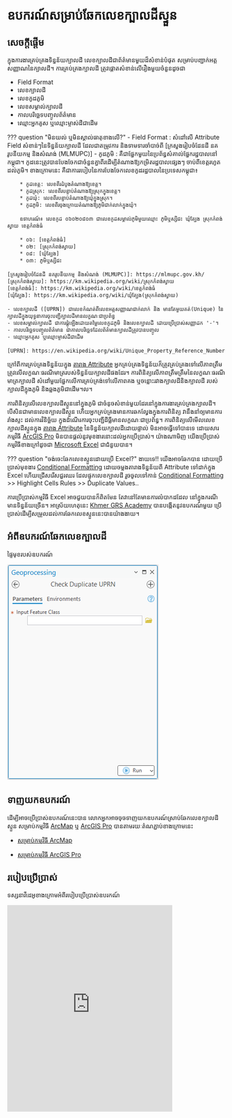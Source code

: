 # ឧបករណ៍សម្រាប់ឆែកលេខក្បាលដីស្ទួន
## សេចក្តីផ្តើម
ក្នុងការងារគ្រប់គ្រងទិន្នន័យក្បាលដី លេខក្បាលដីជាព័ត៌មានមួយដ៏សំខាន់បំផុត សម្រាប់បញ្ជាក់អត្តសញ្ញាណនៃក្បាលដី។ ការគ្រប់គ្រងក្បាលដី ត្រូវផ្តោតសំខាន់លើរឿងមួយចំនួនដូចជា

- Field Format
- លេខក្បាលដី
- លេខកូដភូមិ
- លេខសម្គាល់ក្បាលដី
- កាលបរិច្ឆេទបញ្ចូលព័ត៌មាន
- ឈ្មោះអ្នកគូស ឬឈ្មោះម្ចាស់ដីជាដើម

??? question "មិនយល់ ឬមិនស្គាល់ធាតុខាងលើ?"
    - Field Format : សំដៅលើ Attribute Field សំខាន់ៗនៃទិន្នន័យក្បាលដី ដែលជាតម្រូវការ និងទាមទារចាំបាច់ពី [ក្រសួងរៀបចំដែនដី នគរូបនីយកម្ម និងសំណង់ (MLMUPC)]
    - កូដភូមិ : គឺជាផ្នែកមួយនៃប្រព័ន្ធសំគាល់ផ្នែករដ្ឋបាលនៅកម្ពុជា។ កូដនេះត្រូវបានបែងចែកជាចំនួនគ្នាពីរដើម្បីតំណាងឱ្យកម្រិតរដ្ឋបាលផ្សេងៗ ចាប់ពីខេត្តរហូតដល់ភូមិ។ ខាងក្រោមនេះ គឺជាការរបៀបនៃការបែងចែកលេខកូដរដ្ឋបាលនៃប្រទេសកម្ពុជា៖

        * កូដខេត្ត: លេខពីរដំបូងតំណាងឱ្យខេត្ត។
        * កូដស្រុក: លេខពីរបន្ទាប់តំណាងឱ្យស្រុកក្នុងខេត្ត។
        * កូដឃុំ: លេខពីរបន្ទាប់តំណាងឱ្យឃុំក្នុងស្រុក។
        * កូដភូមិ: លេខពីរចុងក្រោយតំណាងឱ្យភូមិជាក់លាក់ក្នុងឃុំ។

        ឧទាហរណ៍៖ លេខកូដ ០៦០២០៨០៣ ជាលេខកូដសម្គាល់ភូមិមួយឈ្មោះ ភូមិឬស្សីជះ ឃុំត្បែង ស្រុកកំពង់ស្វាយ ខេត្តកំពង់ធំ

        * ០៦: [ខេត្តកំពង់ធំ]
        * ០២: [ស្រុកកំពង់ស្វាយ]
        * ០៨: [ឃុំត្បែង]
        * ០៣: ភូមិឬស្សីជះ
    
    [ក្រសួងរៀបចំដែនដី នគរូបនីយកម្ម និងសំណង់ (MLMUPC)]: https://mlmupc.gov.kh/
    [ស្រុកកំពង់ស្វាយ]: https://km.wikipedia.org/wiki/ស្រុកកំពង់ស្វាយ
    [ខេត្តកំពង់ធំ]: https://km.wikipedia.org/wiki/ខេត្តកំពង់ធំ
    [ឃុំត្បែង]: https://km.wikipedia.org/wiki/ឃុំត្បែង(ស្រុកកំពង់ស្វាយ)
    
    - លេខក្បាលដី ([UPRN]) ជាលេខកំណត់ពីលេខអត្តសញ្ញាណជាក់លាក់​ និង មានតែមួយគត់(Unique) នៃក្បាលដីក្នុងយុទ្ធនាការចុះបញ្ជីក្បាលដីមានលក្ខណៈជាប្រព័ន្ធ
    - លេខសម្គាល់ក្បាលដី ជាការផ្គុំឡើងដោយតម្លៃលេខកូដភូមិ និងលេខក្បាលដី ដោយប្រើប្រាស់សញ្ញាដក '-'។
    - កាលបរិច្ឆេទបញ្ចូលព័ត៌មាន ជាកាលបរិច្ឆេទដែលព័ត៌មានក្បាលដីត្រូវបានបញ្ចូល
    - ឈ្មោះអ្នកគូស ឬឈ្មោះម្ចាស់ដីជាដើម

    [UPRN]: https://en.wikipedia.org/wiki/Unique_Property_Reference_Number

ក្រៅពីការគ្រប់គ្រងទិន្នន័យក្នុង [តារាង Attribute] អ្នកគ្រប់គ្រងទិន្នន័យក៏ត្រូវគ្រប់គ្រងទៅលើភាពត្រឹមត្រូវលើលក្ខណៈធរណីមាត្ររបស់ទិន្នន័យក្បាលដីផងដែរ។ ការពិនិត្យលើភាពត្រឹមត្រឹមនៃលក្ខណៈធរណីមាត្រក្បាលដី សំដៅមួយផ្នែកលើការគ្រប់គ្រង់ទៅលើភាពគង ឬចន្លោះរវាងក្បាលដីនិងក្បាលដី របស់ក្បាលដីក្នុងភូមិ និងឆ្លងភូមិជាដើម។ល។

ការពិនិត្យលើលេខក្បាលដីស្ទួននៅក្នុងភូមិ ជាចំនុចសំខាន់មួយដែរនៅក្នុងការងារគ្រប់គ្រងក្បាលដី។ បើសិនជាមានលេខក្បាលដីស្ទួន ហើយអ្នកគ្រប់គ្រងមានការឆកល្វែងក្នុងការពិនិត្យ វានឹងនាំឲ្យមានការរាំងស្ទះ ដល់ការវិនិច្ឆ័យ ក្នុងដំណើរការចុះបញ្ជីដីធ្លីមានលក្ខណៈជាប្រព័ន្ធ។ ការពិនិត្យលើមើលលេខក្បាលដីស្ទួនក្នុង [តារាង Attribute] នៃទិន្នន័យក្បាលដីដោយផ្ទាល់ មិនអាចធ្វើទៅបានទេ ដោយសារកម្មវិធី [ArcGIS Pro] មិនបានផ្តល់នូវមុខងារនោះដល់អ្នកប្រើប្រាស់។ យ៉ាងណាមិញ យើងប្រើប្រាស់កម្មវិធីខាងក្រៅដូចជា [Microsoft Excel] ជាជំនួយបាន។

??? question "ចង់ចេះឆែកលេខស្ទួនដោយប្រើ Excel?"
    ងាយទេ!! យើងអាចឆែកបាន ដោយប្រើប្រាស់មុខងារ [Conditional Formatting] ដោយចម្លងតារាងទិន្នន័យពី Attribute ទៅដាក់ក្នុង Excel ហើយជ្រើសរើសជួរឈរ ដែលផ្ទុកលេខក្បាលដី រួចចូលទៅកាន់ [Conditional Formatting] >> Highlight Cells Rules >> Duplicate Values..

[តារាង Attribute]: https://support.esri.com/en-us/gis-dictionary/attribute-table
[Microsoft Excel]: https://en.wikipedia.org/wiki/Microsoft_Excel
[Conditional Formatting]: https://support.microsoft.com/en-us/office/use-conditional-formatting-to-highlight-information-in-excel-fed60dfa-1d3f-4e13-9ecb-f1951ff89d7f

ការប្រើប្រាស់កម្មវិធី Excel អាចជួយបានក៏ពិតមែន តែវានៅតែមានការលំបាកដដែល នៅក្នុងករណីមានទិន្នន័យច្រើន។ អាស្រ័យហេតុនេះ [Khmer GRS Academy] បានបង្កើតនូវឧបករណ៍មួយ ប្រើប្រាស់ដើម្បីសម្រួលដល់ការឆែកលេខស្ទួននេះបានយ៉ាងងាយ។

[Khmer GRS Academy]: https://www.khmergrs.com/

## អំពីឧបករណ៍ឆែកលេខក្បាលដី

ផ្ទៃមុខរបស់ឧបករណ៍

![tool-interface](toolinterface.png)

## ទាញយកឧបករណ៍
ដើម្បីអាចប្រើប្រាស់ឧបករណ៍នេះបាន លោកអ្នកអាចចុចទាញយកឧបករណ៍ស្រាប់ឆែកលេខក្បាលដីស្ទួន សម្រាប់កម្មវិធី [ArcMap] ឬ [ArcGIS Pro] បានតាមរយៈតំណភ្ជាប់ខាងក្រោមនេះ

- [សម្រាប់កម្មវិធី ArcMap]
- [សម្រាប់កម្មវិធី ArcGIS Pro]

    [ArcMap]: https://desktop.arcgis.com/en/arcmap/latest/map/main/what-is-arcmap-.htm#:~:text=ArcMap%20represents%20geographic%20information%20as,symbol%20legend%2C%20and%20so%20on.
    [ArcGIS Pro]: https://www.esri.com/en-us/arcgis/products/arcgis-pro/overview
    [សម្រាប់កម្មវិធី ArcMap]: https://t.me/khmergisacademychannel/386
    [សម្រាប់កម្មវិធី ArcGIS Pro]: https://t.me/khmergisacademychannel/386

## របៀបប្រើប្រាស់
ទស្សនាវីដេអូខាងក្រោមអំពីរបៀបប្រើប្រាស់ឧបរកណ៍

<iframe src="https://www.facebook.com/plugins/video.php?height=476&href=https%3A%2F%2Fwww.facebook.com%2Fkhmergisacademy%2Fvideos%2F942118084777875%2F&show_text=false&width=380&t=0" width="380" height="476" style="border:none;overflow:hidden" scrolling="no" frameborder="0" allowfullscreen="true" allow="autoplay; clipboard-write; encrypted-media; picture-in-picture; web-share" allowFullScreen="true"></iframe>